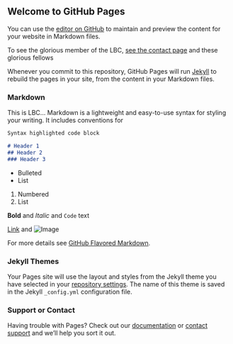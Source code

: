 ## Welcome to GitHub Pages

You can use the [editor on GitHub](https://github.com/jimstratford/jimstratford.github.io/edit/master/index.md) to maintain and preview the content for your website in Markdown files.

To see the glorious member of the LBC, [see the contact page](jimstratford.github.io/contact-us.md) and these glorious fellows

Whenever you commit to this repository, GitHub Pages will run [Jekyll](https://jekyllrb.com/) to rebuild the pages in your site, from the content in your Markdown files.

### Markdown

This is LBC... Markdown is a lightweight and easy-to-use syntax for styling your writing. It includes conventions for

```markdown
Syntax highlighted code block

# Header 1
## Header 2
### Header 3
```

- Bulleted
- List

1. Numbered
2. List

**Bold** and _Italic_ and `Code` text

[Link](url) and ![Image](src)

For more details see [GitHub Flavored Markdown](https://guides.github.com/features/mastering-markdown/).

### Jekyll Themes

Your Pages site will use the layout and styles from the Jekyll theme you have selected in your [repository settings](https://github.com/jimstratford/jimstratford.github.io/settings). The name of this theme is saved in the Jekyll `_config.yml` configuration file.

### Support or Contact

Having trouble with Pages? Check out our [documentation](https://help.github.com/categories/github-pages-basics/) or [contact support](https://github.com/contact) and we’ll help you sort it out.
